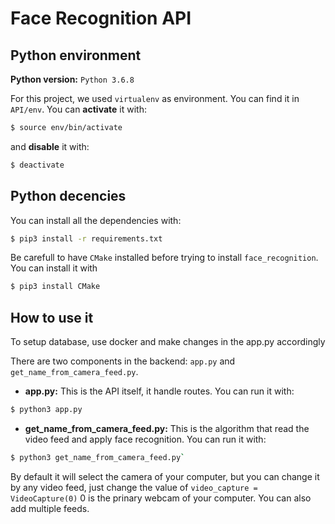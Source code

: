 # Face Recognition API

## Python environment

**Python version:** `Python 3.6.8`

For this project, we used `virtualenv` as environment.
You can find it in `API/env`.
You can **activate** it with: 
```bash
$ source env/bin/activate
```
and **disable** it with:
```bash
$ deactivate
```

## Python decencies

You can install all the dependencies with:
```bash
$ pip3 install -r requirements.txt
```
Be carefull to have `CMake` installed before trying to install `face_recognition`. You can install it with 
```bash
$ pip3 install CMake
```


## How to use it

To setup database, use docker and make changes in the app.py accordingly

There are two components in the backend: `app.py` and `get_name_from_camera_feed.py`.

* **app.py:** This is the API itself, it handle routes. You can run it with:
```bash
$ python3 app.py
```

* **get_name_from_camera_feed.py:** This is the algorithm that read the video feed and apply face recognition. You can run it 
with:
```bash
$ python3 get_name_from_camera_feed.py`
```
By default it will select the camera of your computer, but you can change it by any video feed, just change the value of `video_capture = VideoCapture(0)` 0 is the prinary webcam of your computer. You can also add multiple feeds.
